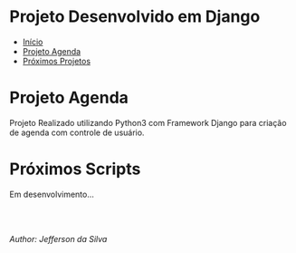 # Projeto Desenvolvido em Django

- [Início](#projetos-django)
- [Projeto Agenda](#projeto-agenda)
- [Próximos Projetos](#prximos-projetos)


# Projeto Agenda
Projeto Realizado utilizando Python3 com Framework Django para criação de agenda com controle de usuário.

# Próximos Scripts
Em desenvolvimento... 


<br><br>
<i><p> Author: Jefferson da Silva </p></i>
